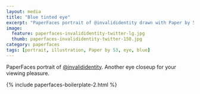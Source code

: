 ```yaml
---
layout: media
title: "Blue tinted eye"
excerpt: "PaperFaces portrait of @invalididentity drawn with Paper by 53 on an iPad."
image: 
  feature: paperfaces-invalididentity-twitter-lg.jpg
  thumb: paperfaces-invalididentity-twitter-150.jpg
category: paperfaces
tags: [portrait, illustration, Paper by 53, eye, blue]
---
```


PaperFaces portrait of [@invalididentity](http://twitter.com/invalididentity). Another eye closeup for your viewing pleasure.

{% include paperfaces-boilerplate-2.html %}